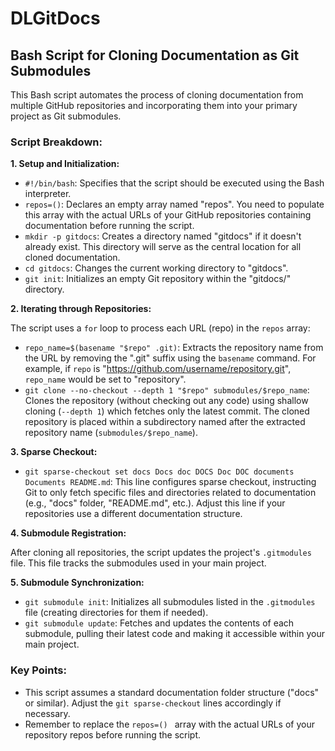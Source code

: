 # DLGitDocs

## Bash Script for Cloning Documentation as Git Submodules

This Bash script automates the process of cloning documentation from multiple GitHub repositories and incorporating them into your primary project as Git submodules.

### Script Breakdown:

**1. Setup and Initialization:**

- `#!/bin/bash`: Specifies that the script should be executed using the Bash interpreter.
- `repos=()`: Declares an empty array named "repos". You need to populate this array with the actual URLs of your GitHub repositories containing documentation before running the script.
- `mkdir -p gitdocs`: Creates a directory named "gitdocs" if it doesn't already exist. This directory will serve as the central location for all cloned documentation.
- `cd gitdocs`: Changes the current working directory to "gitdocs".
- `git init`: Initializes an empty Git repository within the "gitdocs/" directory.

**2. Iterating through Repositories:**

The script uses a `for` loop to process each URL (repo) in the `repos` array:

- `repo_name=$(basename "$repo" .git)`: Extracts the repository name from the URL by removing the ".git" suffix using the `basename` command. For example, if `repo` is "https://github.com/username/repository.git", `repo_name` would be set to "repository".
- `git clone --no-checkout --depth 1 "$repo" submodules/$repo_name`: Clones the repository (without checking out any code) using shallow cloning (`--depth 1`) which fetches only the latest commit. The cloned repository is placed within a subdirectory named after the extracted repository name (`submodules/$repo_name`).

**3. Sparse Checkout:**

- `git sparse-checkout set docs Docs doc DOCS Doc DOC documents Documents README.md`: This line configures sparse checkout, instructing Git to only fetch specific files and directories related to documentation (e.g., "docs" folder, "README.md", etc.). Adjust this line if your repositories use a different documentation structure.

**4. Submodule Registration:**

After cloning all repositories, the script updates the project's `.gitmodules` file. This file tracks the submodules used in your main project.

**5. Submodule Synchronization:**

- `git submodule init`: Initializes all submodules listed in the `.gitmodules` file (creating directories for them if needed).
- `git submodule update`: Fetches and updates the contents of each submodule, pulling their latest code and making it accessible within your main project.

### Key Points:

- This script assumes a standard documentation folder structure ("docs" or similar). Adjust the `git sparse-checkout` lines accordingly if necessary.
- Remember to replace the `repos=() ` array with the actual URLs of your repository repos before running the script.
